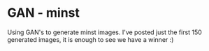 # GAN - minst

Using GAN's to generate minst images. I've posted just the first 150 generated images, it is enough to see we have a winner :)